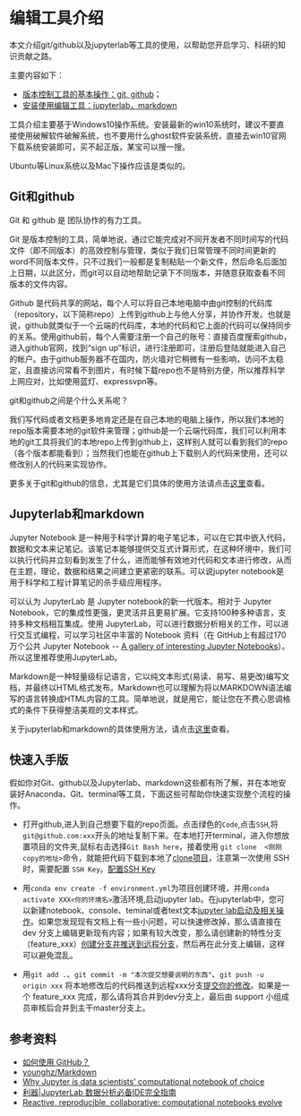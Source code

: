 # 编辑工具介绍

本文介绍git/github以及jupyterlab等工具的使用，以帮助您开启学习、科研的知识贡献之路。

主要内容如下：

- [版本控制工具的基本操作：git, github](#Git和github)；
- [安装使用编辑工具：jupyterlab，markdown](#Jupyterlab和markdown)

工具介绍主要基于Windows10操作系统。安装最新的win10系统时，建议不要直接使用破解软件破解系统，也不要用什么ghost软件安装系统，直接去win10官网下载系统安装即可，买不起正版，某宝可以搜一搜。

Ubuntu等Linux系统以及Mac下操作应该是类似的。

## Git和github

Git 和 github 是 团队协作的有力工具。

Git 是版本控制的工具，简单地说，通过它能完成对不同开发者不同时间写的代码文件（即不同版本）的高效控制与管理，类似于我们日常管理不同时间更新的word不同版本文件，只不过我们一般都是复制粘贴一个新文件，然后命名后面加上日期，以此区分，而git可以自动地帮助记录下不同版本，并随意获取查看不同版本的文件内容。

Github 是代码共享的网站，每个人可以将自己本地电脑中由git控制的代码库（repository，以下简称repo）上传到github上与他人分享，并协作开发。也就是说，github就类似于一个云端的代码库，本地的代码和它上面的代码可以保持同步的关系。使用github前，每个人需要注册一个自己的账号：直接百度搜索github，进入github官网，找到“sign up”标识，进行注册即可，注册后登陆就能进入自己的帐户。由于github服务器不在国内，防火墙对它稍微有一些影响，访问不太稳定，且直接访问常看不到图片，有时候下载repo也不是特别方便，所以推荐科学上网应对，比如使用蓝灯、expressvpn等。

git和github之间是个什么关系呢？

我们写代码或者文档更多地肯定还是在自己本地的电脑上操作，所以我们本地的repo版本需要本地的git软件来管理；github是一个云端代码库，我们可以利用本地的git工具将我们的本地repo上传到github上，这样别人就可以看到我们的repo（各个版本都能看到）；当然我们也能在github上下载别人的代码来使用，还可以修改别人的代码来实现协作。

更多关于git和github的信息，尤其是它们具体的使用方法请点击[这里](https://github.com/waterDLut/WaterResources/blob/master/tools/git%26github.md)查看。

## Jupyterlab和markdown

Jupyter Notebook 是一种用于科学计算的电子笔记本，可以在它其中嵌入代码，数据和文本来记笔记。该笔记本能够提供交互式计算形式，在这种环境中，我们可以执行代码并立刻看到发生了什么，进而能够有效地对代码和文本进行修改，从而在主题，理论，数据和结果之间建立更紧密的联系。可以说jupyter notebook是用于科学和工程计算笔记的杀手级应用程序。

可以认为 JupyterLab 是 Jupyter notebook的新一代版本。相对于 Jupyter Notebook，它的集成性更强，更灵活并且更易扩展。它支持100种多种语言，支持多种文档相互集成。使用 JupyterLab，可以进行数据分析相关的工作，可以进行交互式编程，可以学习社区中丰富的 Notebook 资料（在 GitHub上有超过170万个公共 Jupyter Notebook -- [A gallery of interesting Jupyter Notebooks](https://github.com/jupyter/jupyter/wiki/A-gallery-of-interesting-Jupyter-Notebooks)）。所以这里推荐使用JupyterLab。

Markdown是一种轻量级标记语言，它以纯文本形式(易读、易写、易更改)编写文档，并最终以HTML格式发布。Markdown也可以理解为将以MARKDOWN语法编写的语言转换成HTML内容的工具。简单地说，就是用它，能让您在不费心思调格式的条件下获得整洁美观的文本样式。

关于jupyterlab和markdown的具体使用方法，请点击[这里](https://github.com/waterDLut/WaterResources/blob/master/tools/jupyterlab&markdown.md)查看。

## 快速入手版

假如你对Git、github以及Jupyterlab、markdown这些都有所了解，并在本地安装好Anaconda、Git、terminal等工具，下面这些可帮助你快速实现整个流程的操作。

- 打开github,进入到自己想要下载的repo页面。点击绿色的`Code`,点击`SSH`,将`git@github.com:xxx`开头的地址复制下来。在本地打开terminal，进入你想放置项目的文件夹,鼠标右击选择`Git Bash here`，接着使用 `git clone  <刚刚copy的地址>`命令，就能把代码下载到本地了[clone项目](https://github.com/waterDLut/WaterResources/blob/master/tools/git%26github.md#3-clone%E9%A1%B9%E7%9B%AE)，注意第一次使用 SSH 时，需要配置 `SSH Key`。[配置SSH Key](https://github.com/waterDLut/WaterResources/blob/master/tools/git%26github.md#4%E9%85%8D%E7%BD%AEssh-key)

- 用`conda env create -f environment.yml`为项目创建环境，并用`conda activate XXX<你的环境名>`激活环境,启动jupyter lab。在jupyterlab中，您可以新建notebook、console、teminal或者text文本[jupyter lab启动及相关操作](https://github.com/waterDLut/WaterResources/blob/master/tools/jupyterlab%26markdown.md#12-jupyterlab%E5%90%AF%E5%8A%A8)。如果您发现现有文档上有一些小问题，可以快速修改掉，那么请直接在 dev 分支上编辑更新现有内容；如果有较大改变，那么请创建新的特性分支（feature_xxx）[创建分支并推送到远程分支](https://github.com/waterDLut/WaterResources/blob/master/tools/git%26github.md#42-%E5%88%9B%E5%BB%BA%E5%88%86%E6%94%AF%E5%B9%B6%E6%8E%A8%E9%80%81%E5%88%B0%E8%BF%9C%E7%A8%8B%E5%88%86%E6%94%AF)，然后再在此分支上编辑，这样可以避免混乱。  
    
- 用`git add .`、`git commit -m "本次提交想要说明的东西"`、`git push -u origin xxx` 将本地修改后的代码推送到远程xxx分支[提交你的修改](https://github.com/waterDLut/WaterResources/blob/master/tools/git%26github.md#5-%E6%8F%90%E4%BA%A4%E4%BD%A0%E7%9A%84%E4%BF%AE%E6%94%B9)。如果是一个 feature_xxx 完成，那么请将其合并到dev分支上，最后由 support 小组成员审核后合并到主干master分支上。



## 参考资料

- [如何使用 GitHub？](https://www.zhihu.com/question/20070065/answer/79557687)
- [younghz/Markdown](https://github.com/younghz/Markdown)
- [Why Jupyter is data scientists’ computational notebook of choice](https://www.nature.com/articles/d41586-018-07196-1)
- [利器|JupyterLab 数据分析必备IDE完全指南](https://zhuanlan.zhihu.com/p/67959768)
- [Reactive, reproducible, collaborative: computational notebooks evolve](https://www.nature.com/articles/d41586-021-01174-w)